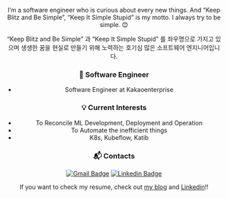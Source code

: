 <!--
**qrlagusdn/qrlagusdn** is a ✨ _special_ ✨ repository because its `README.md` (this file) appears on your GitHub profile.

Here are some ideas to get you started:

- 🔭 I’m currently working on ...
- 🌱 I’m currently learning ...
- 👯 I’m looking to collaborate on ...
- 🤔 I’m looking for help with ...
- 💬 Ask me about ...
- 📫 How to reach me: ...
- 😄 Pronouns: ...
- ⚡ Fun fact: ...


-->
<div align="center">

I’m a software engineer who is curious about every new things. And “Keep Blitz and Be Simple”, “Keep It Simple Stupid” is my motto. I always try to be simple. 😊

“Keep Blitz and Be Simple” 과 “Keep It Simple Stupid” 를 좌우명으로 가지고 있으며 생생한 꿈을 현실로 만들기 위해 노력하는 호기심 많은 소프트웨어 엔지니어입니다.

<div align=center>


### 📝 Software Engineer
- Software Engineer at Kakaoenterprise

### 💡 Current Interests
- To Reconcile ML Development, Deployment and Operation
- To Automate the inefficient things
- K8s, Kubeflow, Katib

### :mailbox_with_mail: Contacts
[![Gmail Badge](https://img.shields.io/badge/Gmail-d14836?style=flat-square&logo=Gmail&logoColor=white&link=mailto:qgusdngusdn@gmail.com)](mailto:qgusdngusdn@gmail.com)  [![Linkedin Badge](https://img.shields.io/badge/-LinkedIn-blue?style=flat-square&logo=Linkedin&logoColor=white&link=https://www.linkedin.com/in/qrlagusdn/)](https://www.linkedin.com/in/qrlagusdn/)

If you want to check my resume, check out [my blog](https://hhhyunwoo.github.io/about/) and [Linkedin](https://www.linkedin.com/in/qrlagusdn/)!! 
